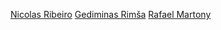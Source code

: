 [Nicolas Ribeiro](https://github.com/nicoribeiro)
[Gediminas Rimša](https://github.com/grimsa)
[Rafael Martony](https://github.com/rmartony)